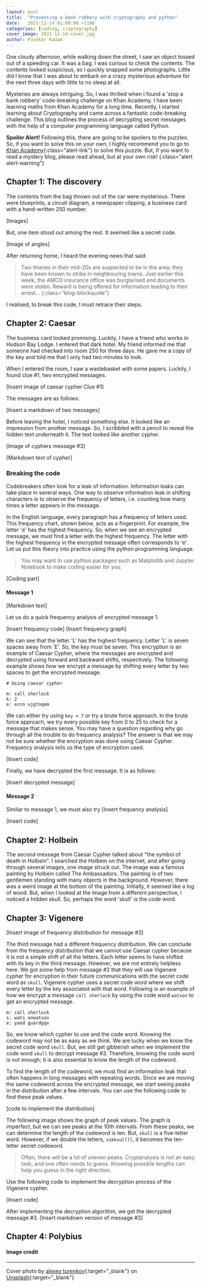 ```yaml
---
layout: post
title:  "Preventing a bank robbery with cryptography and python"
date:   2021-12-14 01:00:00 +1100
categories: [coding, cryptography]
cover_image: 2021-12-14-cover.jpg
author: Pushkar Kadam
---
```


One cloudy afternoon, while walking down the street, I saw an object tossed out of a speeding car. It was a bag. I was curious to check the contents. The contents looked suspicious, so I quickly snapped some photographs. Little did I know that I was about to embark on a crazy mysterious adventure for the next three days with little to no sleep at all.

Mysteries are always intriguing. So, I was thrilled when I found a 'stop a bank robbery' code-breaking challenge on Khan Academy. I have been learning maths from Khan Academy for a long time. Recently, I started learning about Cryptography and came across a fantastic code-breaking challenge. This blog outlines the process of decrypting secret messages with the help of a computer programming language called Python.


**<i class="bi bi-exclamation-triangle-fill"></i> Spoiler Alert!**
Following this, there are going to be spoilers to the puzzles. So, if you want to solve this on your own, I highly recommend you to go to [Khan Academy](https://www.khanacademy.org/computing/computer-science/cryptography/cryptochallenge/a/cryptochallenge-introduction){:class="alert-link"} to solve this puzzle. But, if you want to read a mystery blog, please read ahead, but at your own risk!
{:class="alert alert-warning"}

## Chapter 1: The discovery

The contents from the bag thrown out of the car were mysterious. There were blueprints, a circuit diagram, a newspaper clipping, a business card with a hand-written 250 number.

[Images]

But, one item stood out among the rest. It seemed like a secret code.

[Image of angles]

After returning home, I heard the evening news that said:

> Two thieves in their mid-20s are suspected to be in the area; they have been known to strike in neighbouring towns. Just earlier this week, the AMCO insurance office was burglarised and documents were stolen. Reward is being offered for information leading to their arrest...
{:class="blog-blockquote"}

I realised, to break this code, I must retrace their steps.

## Chapter 2: Caesar

The business card looked promising. Luckily, I have a friend who works in Hudson Bay Lodge. I entered that dark hotel. My friend informed me that someone had checked into room 250 for three days. He gave me a copy of the key and told me that I only had two minutes to look.

When I entered the room, I saw a wastebasket with some papers. Luckily, I found clue #1, two encrypted messages.

[Insert image of caesar cypher Clue #1]

The messages are as follows:

[Insert a markdown of two messages]

Before leaving the hotel, I noticed something else. It looked like an impression from another message. So, I scribbled with a pencil to reveal the hidden text underneath it. The text looked like another cypher.

[Image of cyphers message #3]

[Markdown text of cypher]

### Breaking the code

Codebreakers often look for a leak of information. Information leaks can take place in several ways. One way to observe information leak in shifting characters is to observe the frequency of letters, i.e. counting how many times a letter appears in the message.

In the English language, every paragraph has a frequency of letters used. This frequency chart, shown below, acts as a fingerprint. For example, the letter 'e' has the highest frequency. So, when we see an encrypted message, we must find a letter with the highest frequency. The letter with the highest frequency in the encrypted message often corresponds to 'e'. Let us put this theory into practice using the python programming language.

> You may want to use python packages such as Matplotlib and Jupyter Notebook to make coding easier for you.

[Coding part]

#### Message 1

[Markdown text]

Let us do a quick frequency analysis of encrypted message 1.

[Insert frequency code]
[Insert frequency graph]

We can see that the letter 'L' has the highest frequency. Letter 'L' is seven spaces away from 'E'. So, the key must be seven. This encryption is an example of Caesar Cypher, where the messages are encrypted and decrypted using forward and backward shifts, respectively. The following example shows how we encrypt a message by shifting every letter by two spaces to get the encrypted message.
```
# Using caesar cypher

m: call sherlock
k: 2
e: ecnn ujgtnqem
```

We can either try using `key = 7` or try a brute force approach. In the brute force approach, we try every possible key from 0 to 25 to check for a message that makes sense. You may have a question regarding why go through all the trouble to do frequency analysis? The answer is that we may not be sure whether the encryption was done using Caesar Cypher. Frequency analysis tells us the type of encryption used.

[Insert code]

Finally, we have decrypted the first message. It is as follows:

[Insert decrypted message]

#### Message 2

Similar to message 1, we must also try
[Insert frequency analysis]

[Insert code]

## Chapter 2: Holbein

The second message from Caesar Cypher talked about "the symbol of death in Holbein". I searched the Holbein on the internet, and after going through several images, one image struck out. The image was a famous painting by Holbein called The Ambassadors. The painting is of two gentlemen standing with many objects in the background. However, there was a weird image at the bottom of the painting. Initially, it seemed like a log of wood. But, when I looked at the image from a different perspective, I noticed a hidden skull. So, perhaps the word 'skull' is the code word.

## Chapter 3: Vigenere

[Insert image of frequency distribution for message #3]

The third message had a different frequency distribution. We can conclude from the frequency distribution that we cannot use Caesar cypher because it is not a simple shift of all the letters. Each letter seems to have shifted with its key in the third message. However, we are not entirely helpless here. We got some help from message #2 that they will use Vigenere cypher for encryption in their future communications with the secret code word as `skull`. Vigenere cypher uses a secret code word where we shift every letter by the key associated with that word. Following is an example of how we encrypt a message `call sherlock` by using the code word `watson` to get an encrypted message.

```
m: call sherlock
s: wats onwatson
e: yaed guardgqx
```
So, we know which cypher to use and the code word. Knowing the codeword may not be as easy as we think. We are lucky when we know the secret code word `skull`. But, we still get gibberish when we implement the code word `skull` to decrypt message #3. Therefore, knowing the code word is not enough; it is also essential to know the length of the codeword.

To find the length of the codeword, we must find an information leak that often happens in long messages with repeating words. Since we are moving the same codeword across the encrypted message, we start seeing peaks in the distribution after a few intervals. You can use the following code to find these peak values.

[code to implement the distribution]

The following image shows the graph of peak values. The graph is imperfect, but we can see peaks at the 10th intervals. From these peaks, we can determine the length of the codeword is ten. But, `skull` is a five-letter word. However, if we double the letters, `sskkuullll`, it becomes the ten-letter secret codeword.

> Often, there will be a lot of uneven peaks. Cryptanalysis is not an easy task, and one often needs to guess. Knowing possible lengths can help you guess in the right direction.

Use the following code to implement the decryption process of the Vigenere cypher.

[Insert code]

After implementing the decryption algorithm, we get the decrypted message #3.
[Insert markdown version of message #3]

## Chapter 4: Polybius

#### Image credit
---
Cover photo by [alexey turenkov](https://unsplash.com/@2renkov?utm_source=unsplash&utm_medium=referral&utm_content=creditCopyText){:target="_blank"} on [Unsplash](https://unsplash.com/s/photos/detective?utm_source=unsplash&utm_medium=referral&utm_content=creditCopyText){:target="_blank"}
